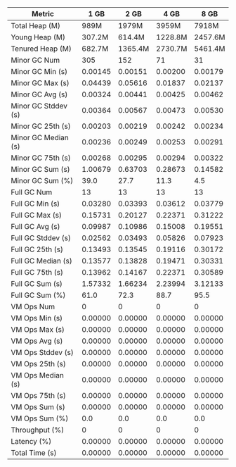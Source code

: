 | Metric | 1 GB | 2 GB | 4 GB | 8 GB |
|------|----|----|----|----|
| Total Heap (M) | 989M | 1979M | 3959M | 7918M |
| Young Heap (M) | 307.2M | 614.4M | 1228.8M | 2457.6M |
| Tenured Heap (M) | 682.7M | 1365.4M | 2730.7M | 5461.4M |
| Minor GC Num | 305 | 152 | 71 | 31 |
| Minor GC Min (s) | 0.00145 | 0.00151 | 0.00200 | 0.00179 |
| Minor GC Max (s) | 0.04439 | 0.05616 | 0.01837 | 0.02137 |
| Minor GC Avg (s) | 0.00324 | 0.00441 | 0.00425 | 0.00462 |
| Minor GC Stddev (s) | 0.00364 | 0.00567 | 0.00473 | 0.00530 |
| Minor GC 25th (s) | 0.00203 | 0.00219 | 0.00242 | 0.00234 |
| Minor GC Median (s) | 0.00236 | 0.00249 | 0.00253 | 0.00291 |
| Minor GC 75th (s) | 0.00268 | 0.00295 | 0.00294 | 0.00322 |
| Minor GC Sum (s) | 1.00679 | 0.63703 | 0.28673 | 0.14582 |
| Minor GC Sum (%) | 39.0 | 27.7 | 11.3 | 4.5 |
| Full GC Num | 13 | 13 | 13 | 13 |
| Full GC Min (s) | 0.03280 | 0.03393 | 0.03612 | 0.03779 |
| Full GC Max (s) | 0.15731 | 0.20127 | 0.22371 | 0.31222 |
| Full GC Avg (s) | 0.09987 | 0.10986 | 0.15008 | 0.19551 |
| Full GC Stddev (s) | 0.02562 | 0.03493 | 0.05826 | 0.07923 |
| Full GC 25th (s) | 0.13493 | 0.13545 | 0.19116 | 0.30172 |
| Full GC Median (s) | 0.13577 | 0.13828 | 0.19471 | 0.30331 |
| Full GC 75th (s) | 0.13962 | 0.14167 | 0.22371 | 0.30589 |
| Full GC Sum (s) | 1.57332 | 1.66234 | 2.23994 | 3.12133 |
| Full GC Sum (%) | 61.0 | 72.3 | 88.7 | 95.5 |
| VM Ops Num | 0 | 0 | 0 | 0 |
| VM Ops Min (s) | 0.00000 | 0.00000 | 0.00000 | 0.00000 |
| VM Ops Max (s) | 0.00000 | 0.00000 | 0.00000 | 0.00000 |
| VM Ops Avg (s) | 0.00000 | 0.00000 | 0.00000 | 0.00000 |
| VM Ops Stddev (s) | 0.00000 | 0.00000 | 0.00000 | 0.00000 |
| VM Ops 25th (s) | 0.00000 | 0.00000 | 0.00000 | 0.00000 |
| VM Ops Median (s) | 0.00000 | 0.00000 | 0.00000 | 0.00000 |
| VM Ops 75th (s) | 0.00000 | 0.00000 | 0.00000 | 0.00000 |
| VM Ops Sum (s) | 0.00000 | 0.00000 | 0.00000 | 0.00000 |
| VM Ops Sum (%) | 0.0 | 0.0 | 0.0 | 0.0 |
| Throughput (%) | 0 | 0 | 0 | 0 |
| Latency (%) | 0.00000 | 0.00000 | 0.00000 | 0.00000 |
| Total Time (s) | 0.00000 | 0.00000 | 0.00000 | 0.00000 |
